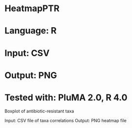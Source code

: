 # HeatmapPTR
# Language: R
# Input: CSV
# Output: PNG
# Tested with: PluMA 2.0, R 4.0

Boxplot of antibiotic-resistant taxa

Input: CSV file of taxa correlations
Output: PNG heatmap file
